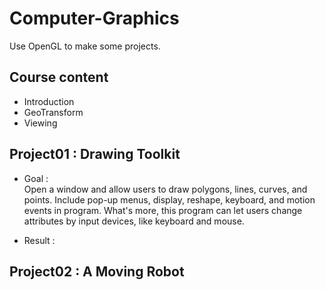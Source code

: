 # Computer-Graphics
Use OpenGL to make some projects.
>

## Course content
- Introduction
- GeoTransform
- Viewing
>

## Project01 : Drawing Toolkit
- Goal :       
Open a window and allow users to draw polygons, lines, curves, and points. Include pop-up menus, display, reshape, keyboard, and motion events in program. What's more, this program can let users change attributes by input devices, like keyboard and mouse.
>
- Result :      

>
## Project02 : A Moving Robot
